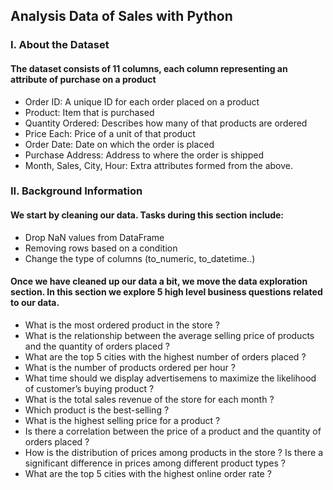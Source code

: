 ## Analysis Data of Sales with Python
### I. About the Dataset
#### The dataset consists of 11 columns, each column representing an attribute of purchase on a product
- Order ID: A unique ID for each order placed on a product
- Product: Item that is purchased
- Quantity Ordered: Describes how many of that products are ordered
- Price Each: Price of a unit of that product
- Order Date: Date on which the order is placed
- Purchase Address: Address to where the order is shipped
- Month, Sales, City, Hour: Extra attributes formed from the above.

### II. Background Information
#### We start by cleaning our data. Tasks during this section include:
- Drop NaN values from DataFrame
- Removing rows based on a condition
- Change the type of columns (to_numeric, to_datetime..)

#### Once we have cleaned up our data a bit, we move the data exploration section. In this section we explore 5 high level business questions related to our data.
- What is the most ordered product in the store ?
- What is the relationship between the average selling price of products and the quantity of orders placed ?
- What are the top 5 cities with the highest number of orders placed ?
- What is the number of products ordered per hour ?
- What time should we display advertisemens to maximize the likelihood of customer’s buying product ?
- What is the total sales revenue of the store for each month ?
- Which product is the best-selling ?
- What is the highest selling price for a product ?
- Is there a correlation between the price of a product and the quantity of orders placed ?
- How is the distribution of prices among products in the store ? Is there a significant difference in prices among different product types ?
- What are the top 5 cities with the highest online order rate ?

